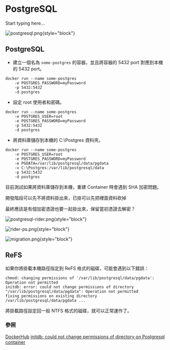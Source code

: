 # PostgreSQL

Start typing here...

![postgresql.png](postgresql.png){style="block"}

## PostgreSQL

- 建立一個名為 `some-postgres` 的容器，並且將容器的 5432 port 對應到本機的 5432 port。

```Shell
docker run --name some-postgres 
    -e POSTGRES_PASSWORD=myPassword 
    -p 5432:5432 
    -d postgres
```

- 設定 root 使用者和密碼。

```Shell
docker run --name some-postgres 
    -e POSTGRES_USER=root 
    -e POSTGRES_PASSWORD=myPassword 
    -p 5432:5432 
    -d postgres
```

- 將資料庫儲存到本機的 C:\Postgres 資料夾。

```Shell
docker run --name some-postgres 
    -e POSTGRES_USER=root
    -e POSTGRES_PASSWORD=myPassword 
    -e PGDATA=/var/lib/postgresql/data/pgdata 
    -v C:\Postgres:/var/lib/postgresql/data 
    -p 5432:5432 
    -d postgres
```

目前測試如果將資料庫儲存到本機，重建 Container 時會遇到 SHA 加密問題。

開發階段可以先不將資料掛出來，已掛可以先把裡面資料砍掉

最終應該是有個加密憑證也要一起掛出來，保留當初憑證去解密？

![postgresql-rider.png](postgresql-rider.png){style="block"}

![rider-ps.png](rider-ps.png){style="block"}

![migration.png](migration.png){style="block"}

## ReFS

如果你將掛載本機路徑指定到 ReFS 格式的磁碟，可能會遇到以下錯誤：

    chmod: changing permissions of '/var/lib/postgresql/data/pgdata': Operation not permitted
    initdb: error: could not change permissions of directory "/var/lib/postgresql/data/pgdata": Operation not permitted
    fixing permissions on existing directory /var/lib/postgresql/data/pgdata ...

將掛載路徑設定回一般 NTFS 格式的磁碟，就可以正常運作了。

### 參照
[DockerHub](https://hub.docker.com/_/postgres)
[initdb: could not change permissions of directory on Postgresql container](https://stackoverflow.com/questions/44878062/initdb-could-not-change-permissions-of-directory-on-postgresql-container)

